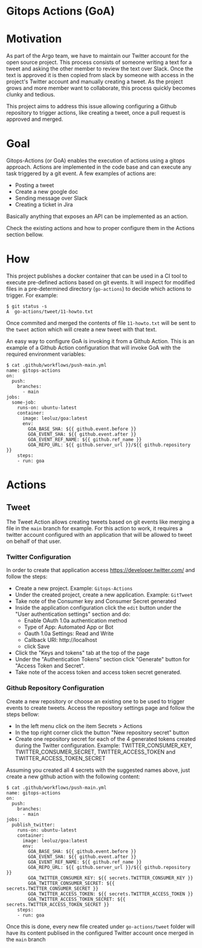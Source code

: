 # Gitops Actions (GoA)

# Motivation

As part of the Argo team, we have to maintain our Twitter account for the open
source project. This process consists of someone writing a text for a tweet and
asking the other member to review the text over Slack. Once the text is approved
it is then copied from slack by someone with access in the project's Twitter
account and manually creating a tweet. As the project grows and more member want
to collaborate, this process quickly becomes clunky and tedious.

This project aims to address this issue allowing configuring a Github repository
to trigger actions, like creating a tweet, once a pull request is approved and
merged.

# Goal

Gitops-Actions (or GoA) enables the execution of actions using a gitops
approach. Actions are implemented in the code base and can execute any task
triggered by a git event. A few examples of actions are: 
- Posting a tweet
- Create a new google doc
- Sending message over Slack
- Creating a ticket in Jira

Basically anything that exposes an API can be implemented as an action.

Check the existing actions and how to proper configure them in the Actions
section bellow.

# How

This project publishes a docker container that can be used in a CI tool to
execute pre-defined actions based on git events. It will inspect for modified
files in a pre-determined directory (`go-actions`) to decide which actions to
trigger. For example:

```
$ git status -s
A  go-actions/tweet/11-howto.txt
```

Once commited and merged the contents of file `11-howto.txt` will be
sent to the `tweet` action which will create a new tweet with that text.

An easy way to configure GoA is invoking it from a Github Action.
This is an example of a Github Action configuration that will invoke GoA with
the required environment variables:

```
$ cat .github/workflows/push-main.yml
name: gitops-actions
on:
  push:
    branches:
      - main
jobs:
  some-job:
    runs-on: ubuntu-latest
    container:
      image: leoluz/goa:latest
      env:
        GOA_BASE_SHA: ${{ github.event.before }}
        GOA_EVENT_SHA: ${{ github.event.after }}
        GOA_EVENT_REF_NAME: ${{ github.ref_name }}
        GOA_REPO_URL: ${{ github.server_url }}/${{ github.repository }}
    steps:
    - run: goa
```

# Actions

## Tweet

The Tweet Action allows creating tweets based on git events like merging a file
in the `main` branch for example. For this action to work, it requires a twitter
account configured with an application that will be allowed to tweet on
behalf of that user. 

### Twitter Configuration

In order to create that application access
https://developer.twitter.com/ and follow the steps:

- Create a new project. Example: `Gitops-Actions`
- Under the created project, create a new application. Example: `GitTweet`
- Take note of the Consumer key and Consumer Secret generated
- Inside the application configuration click the `edit` button under the "User
  authentication settings" section and do:
    - Enable OAuth 1.0a authentication method
    - Type of App: Automated App or Bot
    - Oauth 1.0a Settings: Read and Write
    - Callback URI: http://localhost
    - click Save
- Click the "Keys and tokens" tab at the top of the page
- Under the "Authentication Tokens" section click "Generate" button for "Access
  Token and Secret".
- Take note of the access token and access token secret generated.

### Github Repository Configuration

Create a new repository or choose an existing one to be used to trigger events to
create tweets. Access the repository settings page and follow the steps bellow:
- In the left menu click on the item Secrets > Actions
- In the top right corner click the button "New repository secret" button
- Create one repository secret for each of the 4 generated tokens created during
  the Twitter configuration. Example: TWITTER_CONSUMER_KEY,
  TWITTER_CONSUMER_SECRET, TWITTER_ACCESS_TOKEN and TWITTER_ACCESS_TOKEN_SECRET

Assuming you created all 4 secrets with the suggested names above, just create a
new github action with the following content:

```
$ cat .github/workflows/push-main.yml
name: gitops-actions
on:
  push:
    branches:
      - main
jobs:
  publish_twitter:
    runs-on: ubuntu-latest
    container:
      image: leoluz/goa:latest
      env:
        GOA_BASE_SHA: ${{ github.event.before }}
        GOA_EVENT_SHA: ${{ github.event.after }}
        GOA_EVENT_REF_NAME: ${{ github.ref_name }}
        GOA_REPO_URL: ${{ github.server_url }}/${{ github.repository }}
        GOA_TWITTER_CONSUMER_KEY: ${{ secrets.TWITTER_CONSUMER_KEY }}
        GOA_TWITTER_CONSUMER_SECRET: ${{ secrets.TWITTER_CONSUMER_SECRET }}
        GOA_TWITTER_ACCESS_TOKEN: ${{ secrets.TWITTER_ACCESS_TOKEN }}
        GOA_TWITTER_ACCESS_TOKEN_SECRET: ${{ secrets.TWITTER_ACCESS_TOKEN_SECRET }}
    steps:
    - run: goa
```

Once this is done, every new file created under `go-actions/tweet` folder will
have its content publised in the configured Twitter account once merged in the
`main` branch 
